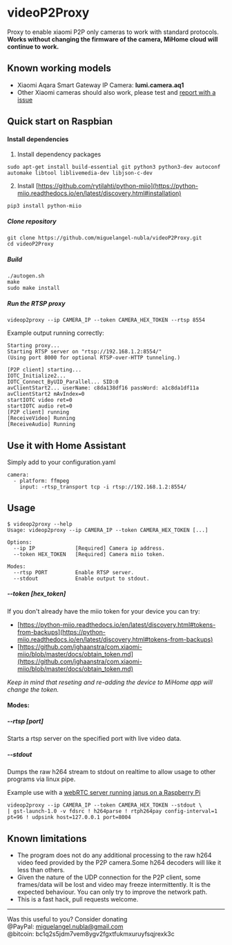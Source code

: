 # videoP2Proxy
Proxy to enable xiaomi P2P only cameras to work with standard protocols.  
**Works without changing the firmware of the camera, MiHome cloud will continue to work.**


 Known working models
-----------
* Xiaomi Aqara Smart Gateway IP Camera: **lumi.camera.aq1**
* Other Xiaomi cameras should also work, please test and [report with a issue](https://github.com/StaRipper/videoP2Proxy/issues/new)

Quick start on Raspbian
-----------

#### Install dependencies
1. Install dependency packages
```
sudo apt-get install build-essential git python3 python3-dev autoconf automake libtool liblivemedia-dev libjson-c-dev
```

2. Install [https://github.com/rytilahti/python-miio](https://python-miio.readthedocs.io/en/latest/discovery.html#installation)
```
pip3 install python-miio
```

##### Clone repository
```
git clone https://github.com/miguelangel-nubla/videoP2Proxy.git
cd videoP2Proxy
```

##### Build
```
./autogen.sh
make
sudo make install
```

##### Run the RTSP proxy
```
videop2proxy --ip CAMERA_IP --token CAMERA_HEX_TOKEN --rtsp 8554
```
Example output running correctly:
```
Starting proxy...
Starting RTSP server on "rtsp://192.168.1.2:8554/"
(Using port 8000 for optional RTSP-over-HTTP tunneling.)

[P2P client] starting...
IOTC_Initialize2...
IOTC_Connect_ByUID_Parallel... SID:0
avClientStart2... userName: c8da138df16 passWord: a1c8da1df11a
avClientStart2 mAvIndex=0
startIOTC video ret=0
startIOTC audio ret=0
[P2P client] running
[ReceiveVideo] Running
[ReceiveAudio] Running
```


Use it with Home Assistant
-----------

Simply add to your configuration.yaml
```
camera:
  - platform: ffmpeg
    input: -rtsp_transport tcp -i rtsp://192.168.1.2:8554/
```


Usage
-----------
```
$ videop2proxy --help
Usage: videop2proxy --ip CAMERA_IP --token CAMERA_HEX_TOKEN [...] 

Options:
  --ip IP             [Required] Camera ip address.
  --token HEX_TOKEN   [Required] Camera miio token.

Modes:
  --rtsp PORT         Enable RTSP server.
  --stdout            Enable output to stdout.
```
##### --token [hex_token]
If you don't already have the miio token for your device you can try:
* [https://python-miio.readthedocs.io/en/latest/discovery.html#tokens-from-backups](https://python-miio.readthedocs.io/en/latest/discovery.html#tokens-from-backups)
* [https://github.com/jghaanstra/com.xiaomi-miio/blob/master/docs/obtain_token.md](https://github.com/jghaanstra/com.xiaomi-miio/blob/master/docs/obtain_token.md)

*Keep in mind that reseting and re-adding the device to MiHome app will change the token.*

#### Modes:

##### --rtsp [port]
Starts a rtsp server on the specified port with live video data.

##### --stdout
Dumps the raw h264 stream to stdout on realtime to allow usage to other programs via linux pipe.

Example use with a [webRTC server running janus on a Raspberry Pi](https://www.rs-online.com/designspark/building-a-raspberry-pi-2-webrtc-camera)
```
videop2proxy --ip CAMERA_IP --token CAMERA_HEX_TOKEN --stdout \
| gst-launch-1.0 -v fdsrc ! h264parse ! rtph264pay config-interval=1 pt=96 ! udpsink host=127.0.0.1 port=8004
```


Known limitations
-----------
- The program does not do any additional processing to the raw h264 video feed provided by the P2P camera.Some h264 decoders will like it less than others.
- Given the nature of the UDP connection for the P2P client, some frames/data will be lost and video may freeze intermittently. It is the expected behaviour. You can only try to improve the network path.
- This is a fast hack, pull requests welcome.


-----------

Was this useful to you? Consider donating  
@PayPal: miguelangel.nubla@gmail.com  
@bitcoin: bc1q2s5jdm7vem8ygv2fgxtfukmxuruyfsqjrexk3c
